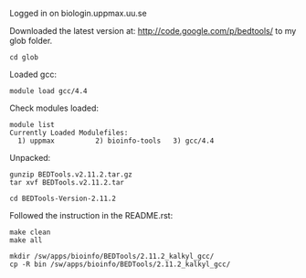 Logged in on biologin.uppmax.uu.se

Downloaded the latest version at: http://code.google.com/p/bedtools/ to my glob folder.

    cd glob

Loaded gcc:

    module load gcc/4.4

Check modules loaded:

    module list
    Currently Loaded Modulefiles:
      1) uppmax          2) bioinfo-tools   3) gcc/4.4

Unpacked:

    gunzip BEDTools.v2.11.2.tar.gz
    tar xvf BEDTools.v2.11.2.tar

    cd BEDTools-Version-2.11.2

Followed the instruction in the README.rst:

    make clean
    make all

    mkdir /sw/apps/bioinfo/BEDTools/2.11.2_kalkyl_gcc/
    cp -R bin /sw/apps/bioinfo/BEDTools/2.11.2_kalkyl_gcc/

